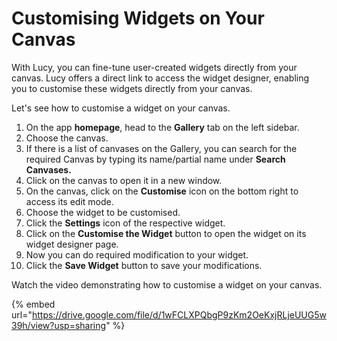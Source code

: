 # Customising Widgets on Your Canvas

With Lucy, you can fine-tune user-created widgets directly from your canvas. Lucy offers a direct link to access the widget designer, enabling you to customise these widgets directly from your canvas.

Let's see how to customise a widget on your canvas.

1. On the app **homepage**, head to the **Gallery** tab on the left sidebar.
2. Choose the canvas.
3. If there is a list of canvases on the Gallery, you can search for the required Canvas by typing its name/partial name under **Search Canvases.**
4. Click on the canvas to open it in a new window.
5. On the canvas, click on the **Customise** icon on the bottom right to access its edit mode.
6. Choose the widget to be customised.
7. Click the **Settings** icon of the respective widget.
8. Click on the **Customise the Widget** button to open the widget on its widget designer page.
9. Now you can do required modification to your widget.
10. Click the **Save Widget** button to save your modifications.

Watch the video demonstrating how to customise a widget on your canvas.

{% embed url="https://drive.google.com/file/d/1wFCLXPQbgP9zKm2OeKxjRLjeUUG5w39h/view?usp=sharing" %}
